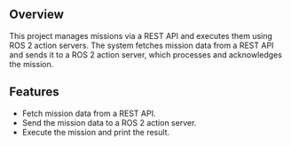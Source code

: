 ## Overview
This project manages missions via a REST API and executes them using ROS 2 action servers. The system fetches mission data from a REST API and sends it to a ROS 2 action server, which processes and acknowledges the mission.

## Features
- Fetch mission data from a REST API.
- Send the mission data to a ROS 2 action server.
- Execute the mission and print the result.
